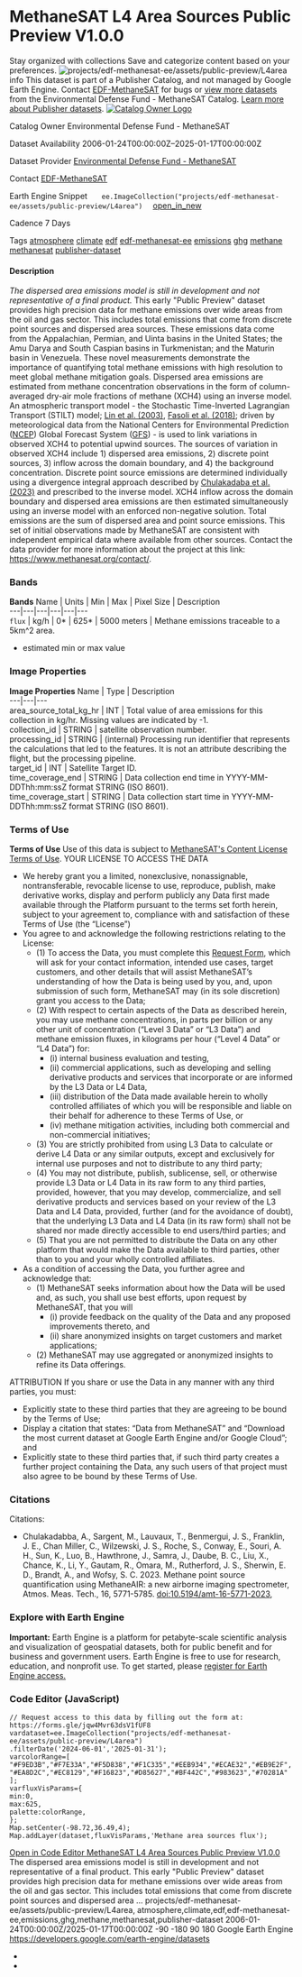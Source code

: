  
#  MethaneSAT L4 Area Sources Public Preview V1.0.0 
Stay organized with collections  Save and categorize content based on your preferences. 
![projects/edf-methanesat-ee/assets/public-preview/L4area](https://developers.google.com/earth-engine/datasets/images/edf-methanesat-ee/projects_edf-methanesat-ee_assets_public-preview_L4area_sample.png)
info
This dataset is part of a Publisher Catalog, and not managed by Google Earth Engine. Contact [EDF-MethaneSAT](https://www.methanesat.org/contact) for bugs or [view more datasets](https://developers.google.com/earth-engine/datasets/publisher/edf-methanesat-ee) from the Environmental Defense Fund - MethaneSAT Catalog. [Learn more about Publisher datasets](https://developers.google.com/earth-engine/datasets/publisher). 
[ ![Catalog Owner Logo](https://developers.google.com/static/earth-engine/datasets/logos/edf-methanesat-ee_logo.png) ](https://www.methanesat.org/data) 

Catalog Owner
    Environmental Defense Fund - MethaneSAT 

Dataset Availability
    2006-01-24T00:00:00Z–2025-01-17T00:00:00Z 

Dataset Provider
     [ Environmental Defense Fund - MethaneSAT ](https://methanesat.org) 

Contact
    [EDF-MethaneSAT](https://www.methanesat.org/contact) 

Earth Engine Snippet
     `    ee.ImageCollection("projects/edf-methanesat-ee/assets/public-preview/L4area")   ` [ open_in_new ](https://code.earthengine.google.com/?scriptPath=Examples:Datasets/edf-methanesat-ee/projects_edf-methanesat-ee_assets_public-preview_L4area) 

Cadence
    7 Days 

Tags
     [atmosphere](https://developers.google.com/earth-engine/datasets/tags/atmosphere) [climate](https://developers.google.com/earth-engine/datasets/tags/climate) [edf](https://developers.google.com/earth-engine/datasets/tags/edf) [edf-methanesat-ee](https://developers.google.com/earth-engine/datasets/tags/edf-methanesat-ee) [emissions](https://developers.google.com/earth-engine/datasets/tags/emissions) [ghg](https://developers.google.com/earth-engine/datasets/tags/ghg) [methane](https://developers.google.com/earth-engine/datasets/tags/methane) [methanesat](https://developers.google.com/earth-engine/datasets/tags/methanesat) [publisher-dataset](https://developers.google.com/earth-engine/datasets/tags/publisher-dataset)
#### Description
_The dispersed area emissions model is still in development and not representative of a final product._
This early "Public Preview" dataset provides high precision data for methane emissions over wide areas from the oil and gas sector. This includes total emissions that come from discrete point sources and dispersed area sources. These emissions data come from the Appalachian, Permian, and Uinta basins in the United States; the Amu Darya and South Caspian basins in Turkmenistan; and the Maturin basin in Venezuela. These novel measurements demonstrate the importance of quantifying total methane emissions with high resolution to meet global methane mitigation goals.
Dispersed area emissions are estimated from methane concentration observations in the form of column-averaged dry-air mole fractions of methane (XCH4) using an inverse model. An atmospheric transport model - the Stochastic Time-Inverted Lagrangian Transport (STILT) model; [Lin et al. (2003)](https://doi.org/10.1029/2002JD003161), [Fasoli et al. (2018)](https://doi.org/10.5194/gmd-11-2813-2018); driven by meteorological data from the National Centers for Environmental Prediction ([NCEP](https://www.weather.gov/ncep/)) Global Forecast System ([GFS](https://www.emc.ncep.noaa.gov/emc/pages/numerical_forecast_systems/gfs.php)) - is used to link variations in observed XCH4 to potential upwind sources.
The sources of variation in observed XCH4 include 1) dispersed area emissions, 2) discrete point sources, 3) inflow across the domain boundary, and 4) the background concentration. Discrete point source emissions are determined individually using a divergence integral approach described by [Chulakadaba et al. (2023)](https://egusphere.copernicus.org/preprints/2023/egusphere-2023-822/) and prescribed to the inverse model. XCH4 inflow across the domain boundary and dispersed area emissions are then estimated simultaneously using an inverse model with an enforced non-negative solution. Total emissions are the sum of dispersed area and point source emissions.
This set of initial observations made by MethaneSAT are consistent with independent empirical data where available from other sources. Contact the data provider for more information about the project at this link: <https://www.methanesat.org/contact/>.
### Bands
**Bands**
Name | Units | Min | Max | Pixel Size | Description  
---|---|---|---|---|---  
`flux` | kg/h |  0*  |  625*  |  5000 meters  | Methane emissions traceable to a 5km^2 area.  
* estimated min or max value 
### Image Properties
**Image Properties**
Name | Type | Description  
---|---|---  
area_source_total_kg_hr | INT | Total value of area emissions for this collection in kg/hr. Missing values are indicated by -1.  
collection_id | STRING | satellite observation number.  
processing_id | STRING | (internal) Processing run identifier that represents the calculations that led to the features. It is not an attribute describing the flight, but the processing pipeline.  
target_id | INT | Satellite Target ID.  
time_coverage_end | STRING | Data collection end time in YYYY-MM-DDThh:mm:ssZ format STRING (ISO 8601).  
time_coverage_start | STRING | Data collection start time in YYYY-MM-DDThh:mm:ssZ format STRING (ISO 8601).  
### Terms of Use
**Terms of Use**
Use of this data is subject to [MethaneSAT's Content License Terms of Use](https://www.methanesat.org/sites/default/files/2025-02/MethaneSAT%20-%20Content%20License%20Terms%20of%20Use%20%28Revised%202-12-2025%29%5B25%5D.pdf).
YOUR LICENSE TO ACCESS THE DATA
  * We hereby grant you a limited, nonexclusive, nonassignable, nontransferable, revocable license to use, reproduce, publish, make derivative works, display and perform publicly any Data first made available through the Platform pursuant to the terms set forth herein, subject to your agreement to, compliance with and satisfaction of these Terms of Use (the “License”)
  * You agree to and acknowledge the following restrictions relating to the License:
    * (1) To access the Data, you must complete this [Request Form](https://docs.google.com/forms/d/e/1FAIpQLSdzJDwpTs99tMT5bGk0gep10_UEHi64kGtJWat1FrP8ZjwQcA/viewform), which will ask for your contact information, intended use cases, target customers, and other details that will assist MethaneSAT’s understanding of how the Data is being used by you, and, upon submission of such form, MethaneSAT may (in its sole discretion) grant you access to the Data;
    * (2) With respect to certain aspects of the Data as described herein, you may use methane concentrations, in parts per billion or any other unit of concentration (“Level 3 Data” or “L3 Data”) and methane emission fluxes, in kilograms per hour (“Level 4 Data” or “L4 Data”) for:
      * (i) internal business evaluation and testing,
      * (ii) commercial applications, such as developing and selling derivative products and services that incorporate or are informed by the L3 Data or L4 Data,
      * (iii) distribution of the Data made available herein to wholly controlled affiliates of which you will be responsible and liable on their behalf for adherence to these Terms of Use, or
      * (iv) methane mitigation activities, including both commercial and non-commercial initiatives;
    * (3) You are strictly prohibited from using L3 Data to calculate or derive L4 Data or any similar outputs, except and exclusively for internal use purposes and not to distribute to any third party;
    * (4) You may not distribute, publish, sublicense, sell, or otherwise provide L3 Data or L4 Data in its raw form to any third parties, provided, however, that you may develop, commercialize, and sell derivative products and services based on your review of the L3 Data and L4 Data, provided, further (and for the avoidance of doubt), that the underlying L3 Data and L4 Data (in its raw form) shall not be shared nor made directly accessible to end users/third parties; and
    * (5) That you are not permitted to distribute the Data on any other platform that would make the Data available to third parties, other than to you and your wholly controlled affiliates.
  * As a condition of accessing the Data, you further agree and acknowledge that:
    * (1) MethaneSAT seeks information about how the Data will be used and, as such, you shall use best efforts, upon request by MethaneSAT, that you will
      * (i) provide feedback on the quality of the Data and any proposed improvements thereto, and
      * (ii) share anonymized insights on target customers and market applications;
    * (2) MethaneSAT may use aggregated or anonymized insights to refine its Data offerings.


ATTRIBUTION
If you share or use the Data in any manner with any third parties, you must:
  * Explicitly state to these third parties that they are agreeing to be bound by the Terms of Use;
  * Display a citation that states: “Data from MethaneSAT” and “Download the most current dataset at Google Earth Engine and/or Google Cloud”; and
  * Explicitly state to these third parties that, if such third party creates a further project containing the Data, any such users of that project must also agree to be bound by these Terms of Use.


### Citations
Citations:
  * Chulakadabba, A., Sargent, M., Lauvaux, T., Benmergui, J. S., Franklin, J. E., Chan Miller, C., Wilzewski, J. S., Roche, S., Conway, E., Souri, A. H., Sun, K., Luo, B., Hawthrone, J., Samra, J., Daube, B. C., Liu, X., Chance, K., Li, Y., Gautam, R., Omara, M., Rutherford, J. S., Sherwin, E. D., Brandt, A., and Wofsy, S. C. 2023. Methane point source quantification using MethaneAIR: a new airborne imaging spectrometer, Atmos. Meas. Tech., 16, 5771-5785. [doi:10.5194/amt-16-5771-2023](https://doi.org/10.5194/amt-16-5771-2023),


### Explore with Earth Engine
**Important:** Earth Engine is a platform for petabyte-scale scientific analysis and visualization of geospatial datasets, both for public benefit and for business and government users. Earth Engine is free to use for research, education, and nonprofit use. To get started, please [register for Earth Engine access.](https://console.cloud.google.com/earth-engine)
### Code Editor (JavaScript)
```
// Request access to this data by filling out the form at: https://forms.gle/jqw4Mvr63dsV1fUF8
vardataset=ee.ImageCollection("projects/edf-methanesat-ee/assets/public-preview/L4area")
.filterDate('2024-06-01','2025-01-31');
varcolorRange=[
"#F9ED3B","#F7E33A","#F5D838","#F1C335","#EEB934","#ECAE32","#EB9E2F",
"#EA8D2C","#EC8129","#F16823","#D85627","#BF442C","#983623","#70281A"
];
varfluxVisParams={
min:0,
max:625,
palette:colorRange,
};
Map.setCenter(-98.72,36.49,4);
Map.addLayer(dataset,fluxVisParams,'Methane area sources flux');
```
[ Open in Code Editor ](https://code.earthengine.google.com/?scriptPath=Examples:Datasets/edf-methanesat-ee/projects_edf-methanesat-ee_assets_public-preview_L4area)
[ MethaneSAT L4 Area Sources Public Preview V1.0.0 ](https://developers.google.com/earth-engine/datasets/catalog/projects_edf-methanesat-ee_assets_public-preview_L4area)
The dispersed area emissions model is still in development and not representative of a final product. This early "Public Preview" dataset provides high precision data for methane emissions over wide areas from the oil and gas sector. This includes total emissions that come from discrete point sources and dispersed area …
projects/edf-methanesat-ee/assets/public-preview/L4area, atmosphere,climate,edf,edf-methanesat-ee,emissions,ghg,methane,methanesat,publisher-dataset 
2006-01-24T00:00:00Z/2025-01-17T00:00:00Z
-90 -180 90 180 
Google Earth Engine
https://developers.google.com/earth-engine/datasets
  * [ ](https://doi.org/https://methanesat.org)
  * [ ](https://doi.org/https://developers.google.com/earth-engine/datasets/catalog/projects_edf-methanesat-ee_assets_public-preview_L4area)


